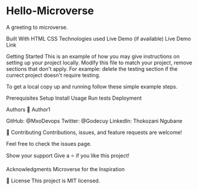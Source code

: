 # Hello-Microverse

A greeting to microverse.

Built With
HTML
CSS
Technologies used
Live Demo (if available)
Live Demo Link

Getting Started
This is an example of how you may give instructions on setting up your project locally. Modify this file to match your project, remove sections that don't apply. For example: delete the testing section if the currect project doesn't require testing.

To get a local copy up and running follow these simple example steps.

Prerequisites
Setup
Install
Usage
Run tests
Deployment

Authors
👤 Author1

GitHub: @MxoDevops
Twitter: @Godecuy
LinkedIn: Thokozani Ngubane

🤝 Contributing
Contributions, issues, and feature requests are welcome!

Feel free to check the issues page.

Show your support
Give a ⭐️ if you like this project!

Acknowledgments
Microverse for the Inspiration


📝 License
This project is MIT licensed.
